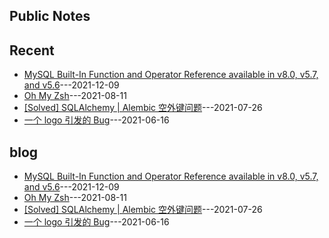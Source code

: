 ## Public Notes
## Recent
- [MySQL Built-In Function and Operator Reference available in v8.0, v5.7, and v5.6](https://github.com/AndySuen/public-notes/issues/4)---2021-12-09
- [Oh My Zsh](https://github.com/AndySuen/public-notes/issues/3)---2021-08-11
- [[Solved] SQLAlchemy | Alembic 空外键问题](https://github.com/AndySuen/public-notes/issues/2)---2021-07-26
- [一个 logo 引发的 Bug](https://github.com/AndySuen/public-notes/issues/1)---2021-06-16

## blog
- [MySQL Built-In Function and Operator Reference available in v8.0, v5.7, and v5.6](https://github.com/AndySuen/public-notes/issues/4)---2021-12-09
- [Oh My Zsh](https://github.com/AndySuen/public-notes/issues/3)---2021-08-11
- [[Solved] SQLAlchemy | Alembic 空外键问题](https://github.com/AndySuen/public-notes/issues/2)---2021-07-26
- [一个 logo 引发的 Bug](https://github.com/AndySuen/public-notes/issues/1)---2021-06-16

